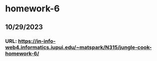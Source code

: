 # homework-6
## 10/29/2023
### URL: https://in-info-web4.informatics.iupui.edu/~matspark/N315/jungle-cook-homework-6/
